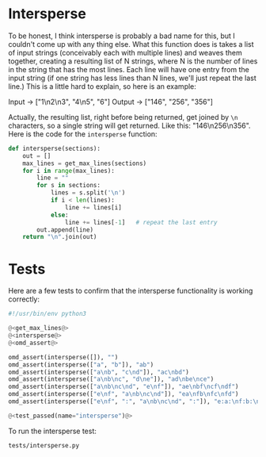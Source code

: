 # Intersperse

To be honest, I think intersperse is probably a bad name for this, but I couldn't come up with any thing else. What this function does is takes a list of input strings (conceivably each with multiple lines) and weaves them together, creating a resulting list of N strings, where N is the number of lines in the string that has the most lines. Each line will have one entry from the input string (if one string has less lines than N lines, we'll just repeat the last line.) This is a little hard to explain, so here is an example:

Input -> ["1\n2\n3", "4\n5", "6"]
Output -> ["146", "256", "356"]

Actually, the resulting list, right before being returned, get joined by `\n` characters, so a single string will get returned. Like this: "146\n256\n356". Here is the code for the `intersperse` function:

```python {name=intersperse}
def intersperse(sections):
    out = []
    max_lines = get_max_lines(sections)
    for i in range(max_lines):
        line = ""
        for s in sections:
            lines = s.split('\n')
            if i < len(lines):
                line += lines[i]
            else:
                line += lines[-1]   # repeat the last entry
        out.append(line)
    return "\n".join(out)
```

# Tests

Here are a few tests to confirm that the intersperse functionality is working correctly:


```python {tangle=tests/intersperse.py}
#!/usr/bin/env python3

@<get_max_lines@>
@<intersperse@>
@<omd_assert@>

omd_assert(intersperse([]), "")
omd_assert(intersperse(["a", "b"]), "ab")
omd_assert(intersperse(["a\nb", "c\nd"]), "ac\nbd")
omd_assert(intersperse(["a\nb\nc", "d\ne"]), "ad\nbe\nce")
omd_assert(intersperse(["a\nb\nc\nd", "e\nf"]), "ae\nbf\ncf\ndf")
omd_assert(intersperse(["e\nf", "a\nb\nc\nd"]), "ea\nfb\nfc\nfd")
omd_assert(intersperse(["e\nf", ":", "a\nb\nc\nd", ":"]), "e:a:\nf:b:\nf:c:\nf:d:")

@<test_passed(name="intersperse")@>
```

To run the intersperse test:

```bash {name=intersperse_tests menu=true}
tests/intersperse.py
```
